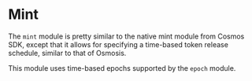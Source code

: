 # Mint
The `mint` module is pretty similar to the native mint module from 
Cosmos SDK, except that it allows for specifying a time-based token
release schedule, similar to that of Osmosis. 

This module uses time-based epochs supported by the `epoch` module.

